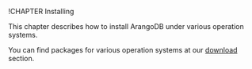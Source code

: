 !CHAPTER Installing

This chapter describes how to install ArangoDB under various operation
systems.

You can find packages for various operation systems at our [download](http://www.arangodb.org/download) section.
 
